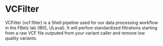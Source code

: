 # VCFilter
VCFilter (vcf filter) is a Shell pipeline used for our data processing workflow in the FBelz lab (IBIS, ULaval). It will perfom standardized filtrations starting from a raw VCF file outputed from your variant caller and remove low quality variants.
